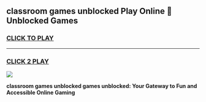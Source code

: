 
## classroom games unblocked Play Online 👋 Unblocked Games
<h3>
<a href="https://premium.freeplayer.one?title=classroom_games_unblocked&ref=19F">CLICK TO PLAY</a></h3>
<hr>

<h3>
<a href="https://premium.freeplayer.one?title=classroom_games_unblocked&ref=19F">CLICK 2 PLAY</a>
  
</h3>

<a href="https://premium.freeplayer.one?title=classroom_games_unblocked&ref=19F"><img src="https://clearcache.store/games.png"></a>


**classroom games unblocked games unblocked: Your Gateway to Fun and Accessible Online Gaming**
